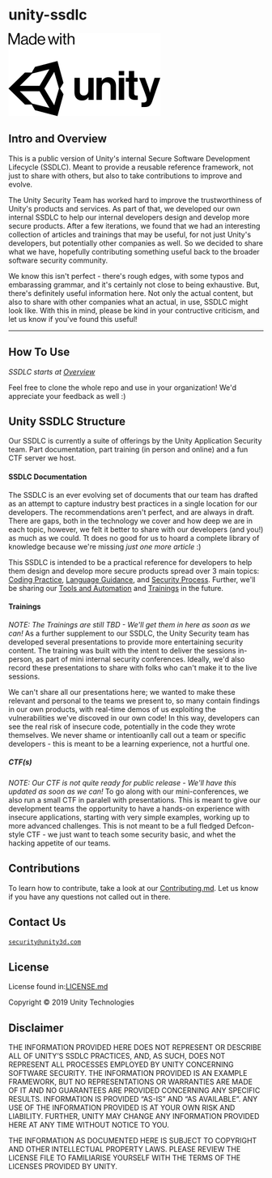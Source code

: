 # unity-ssdlc
<img src="./images/madewith-unity-black.png" style="width:300px" alt="MWU"></img>
## Intro and Overview
This is a public version of Unity's internal Secure Software Development Lifecycle (SSDLC). Meant to provide a reusable reference framework, not just to share with others, but also to take contributions to improve and evolve.

The Unity Security Team has worked hard to improve the trustworthiness of Unity's products and services. As part of that, we developed our own internal SSDLC to help our internal developers design and develop more secure products. After a few iterations, we found that we had an interesting collection of articles and trainings that may be useful, for not just Unity's developers, but potentially other companies as well. So we decided to share what we have, hopefully contributing something useful back to the broader software security community.

We know this isn't perfect - there's rough edges, with some typos and embarassing grammar, and it's certainly not close to being exhaustive. But, there's definitely useful information here. Not only the actual content, but also to share with other companies what an actual, in use, SSDLC might look like.
With this in mind, please be kind in your contructive criticism, and let us know if you've found this useful!

---
## How To Use
_SSDLC starts at [Overview](./Overview.md)_

Feel free to clone the whole repo and use in your organization!
We'd appreciate your feedback as well :)
  
## Unity SSDLC Structure
Our SSDLC is currently a suite of offerings by the Unity Application Security team. Part documentation, part training (in person and online) and a fun CTF server we host.
#### SSDLC  Documentation
The SSDLC is an ever evolving set of documents that our team has drafted as an attempt to capture industry best practices in a single location for our developers. The recommendations aren't perfect, and are always in draft. There are gaps, both in the technology we cover and how deep we are in each topic, however, we felt it better to share with our developers (and you!) as much as we could. Tt does no good for us to hoard a complete library of knowledge because we're missing _just one more article_ :)

This SSDLC is intended to be a practical reference for developers to help them design and develop more secure products spread over 3 main topics: [Coding Practice](./Coding%Practice), [Language Guidance](./Language%20Guidance), and [Security Process](./Security%20Process). Further, we'll be sharing our [Tools and Automation](./) and [Trainings](./) in the future.
#### Trainings
_NOTE: The Trainings are still TBD - We'll get them in here as soon as we can!_
As a further supplement to our SSDLC, the Unity Security team has developed several presentations to provide more entertaining security content. The training was built with the intent to deliver the sessions in-person, as part of mini internal security conferences. Ideally, we'd also record these presentations to share with folks who can't make it to the live sessions.

We can't share all our presentations here; we wanted to make these relevant and personal to the teams we present to, so many contain findings in our own products, with real-time demos of us exploiting the vulnerabilities we've discoved in our own code! In this way, developers can see the real risk of insecure code, potentially in the code they wrote themselves. We never shame or intentioanlly call out a team or specific developers - this is meant to be a learning experience, not a hurtful one.

##### CTF(s)
_NOTE: Our CTF is not quite ready for public release - We'll have this updated as soon as we can!_
To go along with our mini-conferences, we also run a small CTF in paralell with presentations. This is meant to give our development teams the opportunity to have a hands-on experience with insecure applications, starting with very simple examples, working up to more advanced challenges. This is not meant to be a full fledged Defcon-style CTF - we just want to teach some security basic, and whet the hacking appetite of our teams.

## Contributions
To learn how to contribute, take a look at our [Contributing.md](./CONTRIBUTING.md). Let us know if you have any questions not called out in there.

## Contact Us
[`security@unity3d.com`](mailto:security@unity3d.com)

## License
License found in:[LICENSE.md](./LICENSE.md)

Copyright © 2019 Unity Technologies
 
## Disclaimer

THE INFORMATION PROVIDED HERE DOES NOT REPRESENT OR DESCRIBE ALL OF UNITY’S SSDLC PRACTICES, AND, AS SUCH, DOES NOT REPRESENT ALL PROCESSES EMPLOYED BY UNITY CONCERNING SOFTWARE SECURITY. THE INFORMATION PROVIDED IS AN EXAMPLE FRAMEWORK, BUT NO REPRESENTATIONS OR WARRANTIES ARE MADE OF IT AND NO GUARANTEES ARE PROVIDED CONCERNING ANY SPECIFIC RESULTS. INFORMATION IS PROVIDED “AS-IS” AND “AS AVAILABLE”.  ANY USE OF THE INFORMATION PROVIDED IS AT YOUR OWN RISK AND LIABILITY. FURTHER, UNITY MAY CHANGE ANY INFORMATION PROVIDED HERE AT ANY TIME WITHOUT NOTICE TO YOU.

THE INFORMATION AS DOCUMENTED HERE IS SUBJECT TO COPYRIGHT AND OTHER INTELLECTUAL PROPERTY LAWS. PLEASE REVIEW THE LICENSE FILE TO FAMILIARISE YOURSELF WITH THE TERMS OF THE LICENSES PROVIDED BY UNITY.


